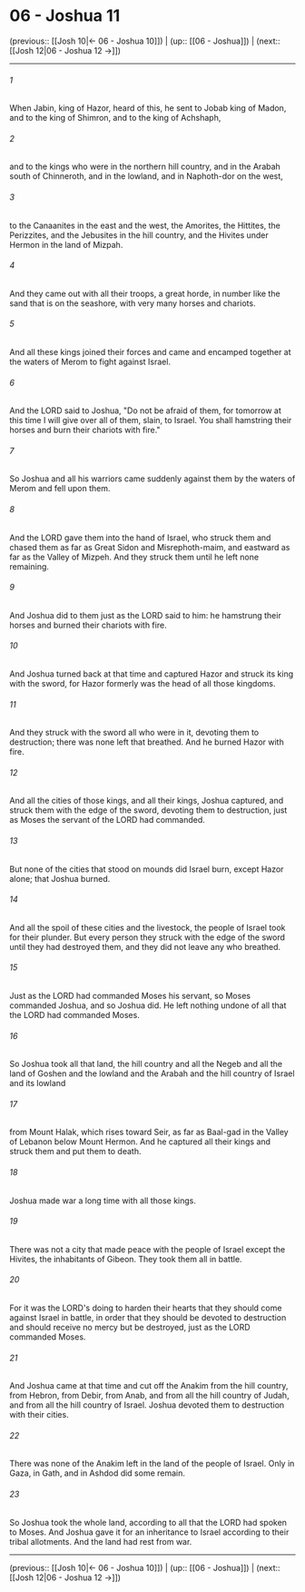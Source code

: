 # 06 - Joshua 11

(previous:: [[Josh 10|← 06 - Joshua 10]]) | (up:: [[06 - Joshua]]) | (next:: [[Josh 12|06 - Joshua 12 →]])

***


###### 1 
When Jabin, king of Hazor, heard of this, he sent to Jobab king of Madon, and to the king of Shimron, and to the king of Achshaph, 

###### 2 
and to the kings who were in the northern hill country, and in the Arabah south of Chinneroth, and in the lowland, and in Naphoth-dor on the west, 

###### 3 
to the Canaanites in the east and the west, the Amorites, the Hittites, the Perizzites, and the Jebusites in the hill country, and the Hivites under Hermon in the land of Mizpah. 

###### 4 
And they came out with all their troops, a great horde, in number like the sand that is on the seashore, with very many horses and chariots. 

###### 5 
And all these kings joined their forces and came and encamped together at the waters of Merom to fight against Israel. 

###### 6 
And the LORD said to Joshua, "Do not be afraid of them, for tomorrow at this time I will give over all of them, slain, to Israel. You shall hamstring their horses and burn their chariots with fire." 

###### 7 
So Joshua and all his warriors came suddenly against them by the waters of Merom and fell upon them. 

###### 8 
And the LORD gave them into the hand of Israel, who struck them and chased them as far as Great Sidon and Misrephoth-maim, and eastward as far as the Valley of Mizpeh. And they struck them until he left none remaining. 

###### 9 
And Joshua did to them just as the LORD said to him: he hamstrung their horses and burned their chariots with fire. 

###### 10 
And Joshua turned back at that time and captured Hazor and struck its king with the sword, for Hazor formerly was the head of all those kingdoms. 

###### 11 
And they struck with the sword all who were in it, devoting them to destruction; there was none left that breathed. And he burned Hazor with fire. 

###### 12 
And all the cities of those kings, and all their kings, Joshua captured, and struck them with the edge of the sword, devoting them to destruction, just as Moses the servant of the LORD had commanded. 

###### 13 
But none of the cities that stood on mounds did Israel burn, except Hazor alone; that Joshua burned. 

###### 14 
And all the spoil of these cities and the livestock, the people of Israel took for their plunder. But every person they struck with the edge of the sword until they had destroyed them, and they did not leave any who breathed. 

###### 15 
Just as the LORD had commanded Moses his servant, so Moses commanded Joshua, and so Joshua did. He left nothing undone of all that the LORD had commanded Moses. 

###### 16 
So Joshua took all that land, the hill country and all the Negeb and all the land of Goshen and the lowland and the Arabah and the hill country of Israel and its lowland 

###### 17 
from Mount Halak, which rises toward Seir, as far as Baal-gad in the Valley of Lebanon below Mount Hermon. And he captured all their kings and struck them and put them to death. 

###### 18 
Joshua made war a long time with all those kings. 

###### 19 
There was not a city that made peace with the people of Israel except the Hivites, the inhabitants of Gibeon. They took them all in battle. 

###### 20 
For it was the LORD's doing to harden their hearts that they should come against Israel in battle, in order that they should be devoted to destruction and should receive no mercy but be destroyed, just as the LORD commanded Moses. 

###### 21 
And Joshua came at that time and cut off the Anakim from the hill country, from Hebron, from Debir, from Anab, and from all the hill country of Judah, and from all the hill country of Israel. Joshua devoted them to destruction with their cities. 

###### 22 
There was none of the Anakim left in the land of the people of Israel. Only in Gaza, in Gath, and in Ashdod did some remain. 

###### 23 
So Joshua took the whole land, according to all that the LORD had spoken to Moses. And Joshua gave it for an inheritance to Israel according to their tribal allotments. And the land had rest from war.

***

(previous:: [[Josh 10|← 06 - Joshua 10]]) | (up:: [[06 - Joshua]]) | (next:: [[Josh 12|06 - Joshua 12 →]])
